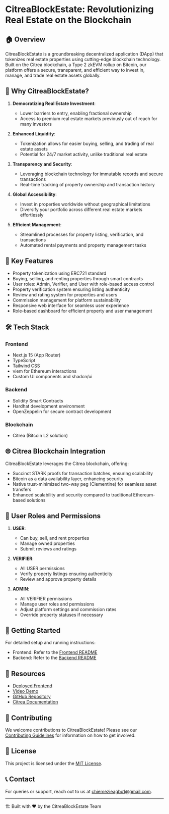 # CitreaBlockEstate: Revolutionizing Real Estate on the Blockchain

## 🏠 Overview

CitreaBlockEstate is a groundbreaking decentralized application (DApp) that tokenizes real estate properties using cutting-edge blockchain technology. Built on the Citrea blockchain, a Type 2 zkEVM rollup on Bitcoin, our platform offers a secure, transparent, and efficient way to invest in, manage, and trade real estate assets globally.

## 🚀 Why CitreaBlockEstate?

1. **Democratizing Real Estate Investment**: 
   - Lower barriers to entry, enabling fractional ownership
   - Access to premium real estate markets previously out of reach for many investors

2. **Enhanced Liquidity**: 
   - Tokenization allows for easier buying, selling, and trading of real estate assets
   - Potential for 24/7 market activity, unlike traditional real estate

3. **Transparency and Security**: 
   - Leveraging blockchain technology for immutable records and secure transactions
   - Real-time tracking of property ownership and transaction history

4. **Global Accessibility**: 
   - Invest in properties worldwide without geographical limitations
   - Diversify your portfolio across different real estate markets effortlessly

5. **Efficient Management**: 
   - Streamlined processes for property listing, verification, and transactions
   - Automated rental payments and property management tasks

## 🌟 Key Features

- Property tokenization using ERC721 standard
- Buying, selling, and renting properties through smart contracts
- User roles: Admin, Verifier, and User with role-based access control
- Property verification system ensuring listing authenticity
- Review and rating system for properties and users
- Commission management for platform sustainability
- Responsive web interface for seamless user experience
- Role-based dashboard for efficient property and user management

## 🛠 Tech Stack

### Frontend

- Next.js 15 (App Router)
- TypeScript
- Tailwind CSS
- viem for Ethereum interactions
- Custom UI components and shadcn/ui


### Backend

- Solidity Smart Contracts
- Hardhat development environment
- OpenZeppelin for secure contract development


### Blockchain

- Citrea (Bitcoin L2 solution)

## 🌐 Citrea Blockchain Integration

CitreaBlockEstate leverages the Citrea blockchain, offering:
- Succinct STARK proofs for transaction batches, ensuring scalability
- Bitcoin as a data availability layer, enhancing security
- Native trust-minimized two-way peg (Clementine) for seamless asset transfers
- Enhanced scalability and security compared to traditional Ethereum-based solutions

## 👥 User Roles and Permissions

1. **USER**: 
   - Can buy, sell, and rent properties
   - Manage owned properties
   - Submit reviews and ratings

2. **VERIFIER**: 
   - All USER permissions
   - Verify property listings ensuring authenticity
   - Review and approve property details

3. **ADMIN**: 
   - All VERIFIER permissions
   - Manage user roles and permissions
   - Adjust platform settings and commission rates
   - Override property statuses if necessary

## 🚀 Getting Started

For detailed setup and running instructions:
- Frontend: Refer to the [Frontend README](https://github.com/chiemezie1/CitreaBlockEstate/blob/main/real-estate-frontend/README.md)
- Backend: Refer to the [Backend README](https://github.com/chiemezie1/CitreaBlockEstate/blob/main/RealEstateContract/README.md)

## 🔗 Resources

- [Deployed Frontend](https://citrea-block-estate.vercel.app/)
- [Video Demo](https://www.youtube.com/watch?v=jJo1cdTMc40)
- [GitHub Repository](https://github.com/chiemezie1/CitreaBlockEstate)
- [Citrea Documentation](https://docs.citrea.xyz/)

## 🤝 Contributing

We welcome contributions to CitreaBlockEstate! Please see our [Contributing Guidelines](CONTRIBUTING.md) for information on how to get involved.

## 📄 License

This project is licensed under the [MIT License](LICENSE).

## 📞 Contact

For queries or support, reach out to us at [chiemezieagbo1@gmail.com](chiemezieagbo1@gmail.com).

---

🏗️ Built with ❤️ by the CitreaBlockEstate Team